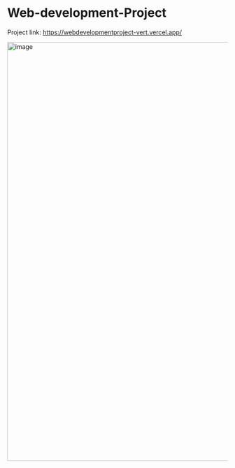 # Web-development-Project
Project link: https://webdevelopmentproject-vert.vercel.app/


<img width="1836" height="958" alt="image" src="https://github.com/user-attachments/assets/0fd596aa-6d2d-4db4-a861-af5ce9c86377" />
